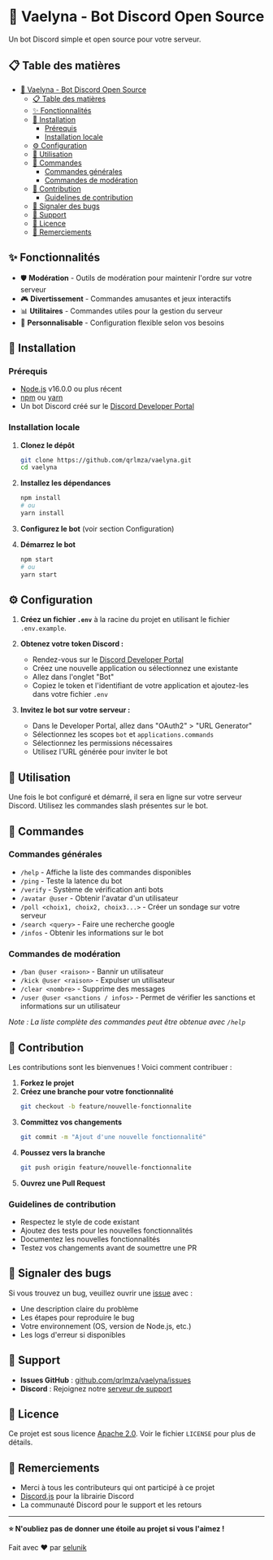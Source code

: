 # 🤖 Vaelyna - Bot Discord Open Source

Un bot Discord simple et open source pour votre serveur.

## 📋 Table des matières

- [🤖 Vaelyna - Bot Discord Open Source](#-vaelyna---bot-discord-open-source)
  - [📋 Table des matières](#-table-des-matières)
  - [✨ Fonctionnalités](#-fonctionnalités)
  - [🚀 Installation](#-installation)
    - [Prérequis](#prérequis)
    - [Installation locale](#installation-locale)
  - [⚙️ Configuration](#️-configuration)
  - [🎯 Utilisation](#-utilisation)
  - [📝 Commandes](#-commandes)
    - [Commandes générales](#commandes-générales)
    - [Commandes de modération](#commandes-de-modération)
  - [🤝 Contribution](#-contribution)
    - [Guidelines de contribution](#guidelines-de-contribution)
  - [🐛 Signaler des bugs](#-signaler-des-bugs)
  - [💬 Support](#-support)
  - [📄 Licence](#-licence)
  - [🙏 Remerciements](#-remerciements)

## ✨ Fonctionnalités

- 🛡️ **Modération** - Outils de modération pour maintenir l'ordre sur votre serveur
- 🎮 **Divertissement** - Commandes amusantes et jeux interactifs
- 📊 **Utilitaires** - Commandes utiles pour la gestion du serveur
- 🔧 **Personnalisable** - Configuration flexible selon vos besoins

## 🚀 Installation

### Prérequis

- [Node.js](https://nodejs.org/) v16.0.0 ou plus récent
- [npm](https://www.npmjs.com/) ou [yarn](https://yarnpkg.com/)
- Un bot Discord créé sur le [Discord Developer Portal](https://discord.com/developers/applications)

### Installation locale

1. **Clonez le dépôt**
   ```bash
   git clone https://github.com/qrlmza/vaelyna.git
   cd vaelyna
   ```

2. **Installez les dépendances**
   ```bash
   npm install
   # ou
   yarn install
   ```

3. **Configurez le bot** (voir section Configuration)

4. **Démarrez le bot**
   ```bash
   npm start
   # ou
   yarn start
   ```

## ⚙️ Configuration

1. **Créez un fichier `.env`** à la racine du projet en utilisant le fichier `.env.example`.

2. **Obtenez votre token Discord :**
   - Rendez-vous sur le [Discord Developer Portal](https://discord.com/developers/applications)
   - Créez une nouvelle application ou sélectionnez une existante
   - Allez dans l'onglet "Bot"
   - Copiez le token et l'identifiant de votre application et ajoutez-les dans votre fichier `.env`

3. **Invitez le bot sur votre serveur :**
   - Dans le Developer Portal, allez dans "OAuth2" > "URL Generator"
   - Sélectionnez les scopes `bot` et `applications.commands`
   - Sélectionnez les permissions nécessaires
   - Utilisez l'URL générée pour inviter le bot

## 🎯 Utilisation

Une fois le bot configuré et démarré, il sera en ligne sur votre serveur Discord. Utilisez les commandes slash présentes sur le bot.

## 📝 Commandes

### Commandes générales
- `/help` - Affiche la liste des commandes disponibles
- `/ping` - Teste la latence du bot
- `/verify` - Système de vérification anti bots
- `/avatar @user` - Obtenir l'avatar d'un utilisateur
- `/poll <choix1, choix2, choix3...>` - Créer un sondage sur votre serveur
- `/search <query>` - Faire une recherche google
- `/infos` - Obtenir les informations sur le bot


### Commandes de modération
- `/ban @user <raison>` - Bannir un utilisateur
- `/kick @user <raison>` - Expulser un utilisateur
- `/clear <nombre>` - Supprime des messages
- `/user @user <sanctions / infos>` - Permet de vérifier les sanctions et informations sur un utilisateur

*Note : La liste complète des commandes peut être obtenue avec `/help`*

## 🤝 Contribution

Les contributions sont les bienvenues ! Voici comment contribuer :

1. **Forkez le projet**
2. **Créez une branche pour votre fonctionnalité**
   ```bash
   git checkout -b feature/nouvelle-fonctionnalite
   ```
3. **Committez vos changements**
   ```bash
   git commit -m "Ajout d'une nouvelle fonctionnalité"
   ```
4. **Poussez vers la branche**
   ```bash
   git push origin feature/nouvelle-fonctionnalite
   ```
5. **Ouvrez une Pull Request**

### Guidelines de contribution

- Respectez le style de code existant
- Ajoutez des tests pour les nouvelles fonctionnalités
- Documentez les nouvelles fonctionnalités
- Testez vos changements avant de soumettre une PR

## 🐛 Signaler des bugs

Si vous trouvez un bug, veuillez ouvrir une [issue](https://github.com/qrlmza/vaelyna/issues) avec :
- Une description claire du problème
- Les étapes pour reproduire le bug
- Votre environnement (OS, version de Node.js, etc.)
- Les logs d'erreur si disponibles

## 💬 Support

- **Issues GitHub** : [github.com/qrlmza/vaelyna/issues](https://github.com/qrlmza/vaelyna/issues)
- **Discord** : Rejoignez notre [serveur de support](https://discord.gg/FgtXcsQ8yv)

## 📄 Licence

Ce projet est sous licence [Apache 2.0](./LICENSE). Voir le fichier `LICENSE` pour plus de détails.

## 🙏 Remerciements

- Merci à tous les contributeurs qui ont participé à ce projet
- [Discord.js](https://discord.js.org/) pour la librairie Discord
- La communauté Discord pour le support et les retours

---

**⭐ N'oubliez pas de donner une étoile au projet si vous l'aimez !**

Fait avec ❤️ par [selunik](https://github.com/qrlmza)